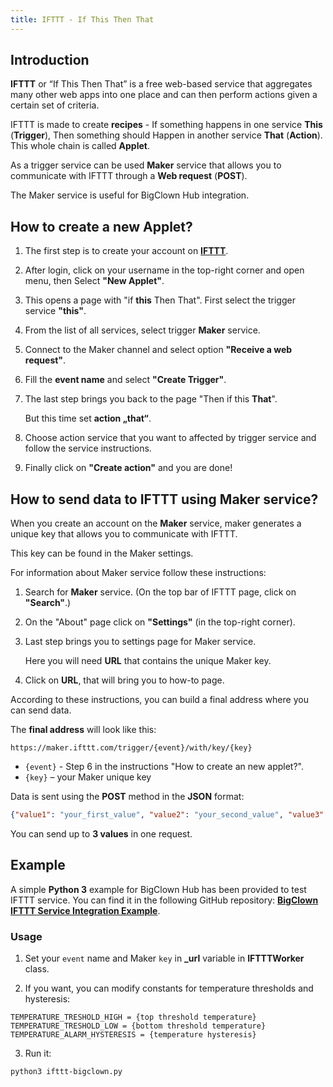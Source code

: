```yaml
---
title: IFTTT - If This Then That
---
```


## Introduction

**IFTTT** or “If This Then That” is a free web-based service that aggregates many other web apps into one place and can then perform actions given a certain set of criteria.

IFTTT is made to create **recipes** - If something happens in one service **This** (**Trigger**), Then something should Happen in another service **That** (**Action**).
This whole chain is called **Applet**.

As a trigger service can be used **Maker** service that allows you to communicate with IFTTT through a **Web request** (**POST**).

The Maker service is useful for BigClown Hub integration.

## How to create a new Applet?

1. The first step is to create your account on [**IFTTT**](https://ifttt.com).

2. After login, click on your username in the top-right corner and open menu, then Select **"New Applet"**.

3. This opens a page with "if **this** Then That". First select the trigger service **"this"**.

4. From the list of all services, select trigger **Maker** service.

5. Connect to the Maker channel and select option **"Receive a web request"**.

6. Fill the **event name** and select **"Create Trigger"**.

7. The last step brings you back to the page "Then if this **That**".

   But this time set **action „that“**.

8. Choose action service that you want to affected by trigger service and follow the service instructions.

9. Finally click on **"Create action"** and you are done!

## How to send data to IFTTT using Maker service?

When you create an account on the **Maker** service, maker generates a unique key that allows you to communicate with IFTTT.

This key can be found in the Maker settings.

For information about Maker service follow these instructions:

1. Search for **Maker** service. (On the top bar of IFTTT page, click on **"Search"**.)

2. On the "About" page click on **"Settings"** (in the top-right corner).

3. Last step brings you to settings page for Maker service.

   Here you will need **URL** that contains the unique Maker key.

4. Click on **URL**, that will bring you to how-to page.

According to these instructions, you can build a final address where you can send data.

The **final address** will look like this:

`https://maker.ifttt.com/trigger/{event}/with/key/{key}`

* `{event}` - Step 6 in the instructions "How to create an new applet?".
* `{key}` – your Maker unique key

Data is sent using the **POST** method in the **JSON** format:

```json
{"value1": "your_first_value", "value2": "your_second_value", "value3": "your_third_value"}
```

You can send up to **3 values** in one request.

## Example

A simple **Python 3** example for BigClown Hub has been provided to test IFTTT service.
You can find it in the following GitHub repository: [**BigClown IFTTT Service Integration Example**](https://github.com/bigclownlabs/bc-ifttt).

### Usage

1. Set your `event` name and Maker `key` in **_url** variable in **IFTTTWorker** class.

2. If you want, you can modify constants for temperature thresholds and hysteresis:

```python3
TEMPERATURE_TRESHOLD_HIGH = {top threshold temperature}
TEMPERATURE_TRESHOLD_LOW = {bottom threshold temperature}
TEMPERATURE_ALARM_HYSTERESIS = {temperature hysteresis}
```

3. Run it:

`python3 ifttt-bigclown.py`
